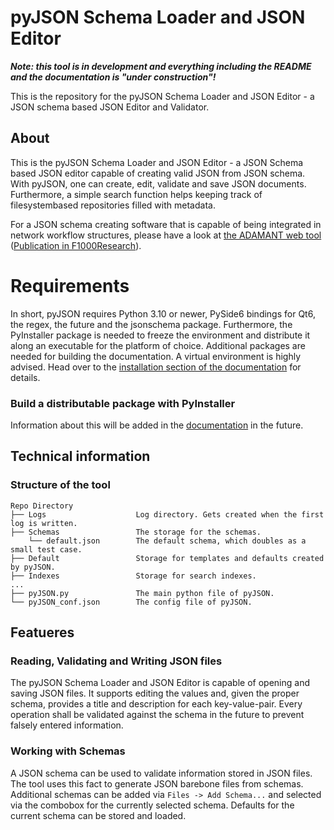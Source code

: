 # pyJSON Schema Loader and JSON Editor

***Note: this tool is in development and everything including the README and the documentation is "under construction"!***

This is the repository for the pyJSON Schema Loader and JSON Editor - a JSON schema based JSON Editor and Validator.

## About
This is the pyJSON Schema Loader and JSON Editor - a JSON Schema based JSON editor capable of creating valid JSON from JSON schema. With pyJSON, one can create, 
edit, validate and save JSON documents. Furthermore, a simple search function helps keeping track of filesystembased repositories filled with metadata.

 For a JSON schema creating software that is capable of being integrated in network workflow structures, please have a look at [the ADAMANT web tool](https://github.com/INP-PM/adamant) ([Publication in F1000Research](https://doi.org/10.12688/f1000research.110875.1)). 

# Requirements

In short, pyJSON requires Python 3.10 or newer, PySide6 bindings for Qt6, the regex, the future and the jsonschema package.
Furthermore, the PyInstaller package is needed to freeze the environment and distribute it along an executable for the platform
of choice. Additional packages are needed for building the documentation. A virtual environment is highly advised.
Head over to the [installation section of the documentation](https://nplathe.github.io/pyJSON-Schema-Loader-and-JSON-Editor/installation.html) for details.

### Build a distributable package with PyInstaller

Information about this will be added in the [documentation](https://nplathe.github.io/pyJSON-Schema-Loader-and-JSON-Editor/index.html) in the future.

## Technical information

### Structure of the tool


```
Repo Directory
├── Logs                    Log directory. Gets created when the first log is written.
├── Schemas                 The storage for the schemas.
    └── default.json        The default schema, which doubles as a small test case.
├── Default                 Storage for templates and defaults created by pyJSON.
├── Indexes                 Storage for search indexes.
...
├── pyJSON.py               The main python file of pyJSON.              
└── pyJSON_conf.json        The config file of pyJSON.
```

## Featueres

### Reading, Validating and Writing JSON files

The pyJSON Schema Loader and JSON Editor is capable of opening and saving JSON files. It supports editing the values and, given the proper schema, provides a title and description for each key-value-pair. Every operation shall be validated against the schema in the future to prevent falsely entered information.

### Working with Schemas

A JSON schema can be used to validate information stored in JSON files. The tool uses this fact to generate JSON barebone files from schemas. Additional schemas can be added via `Files -> Add Schema...` and selected via the combobox for the currently selected schema. Defaults for the current schema can be stored and loaded.
